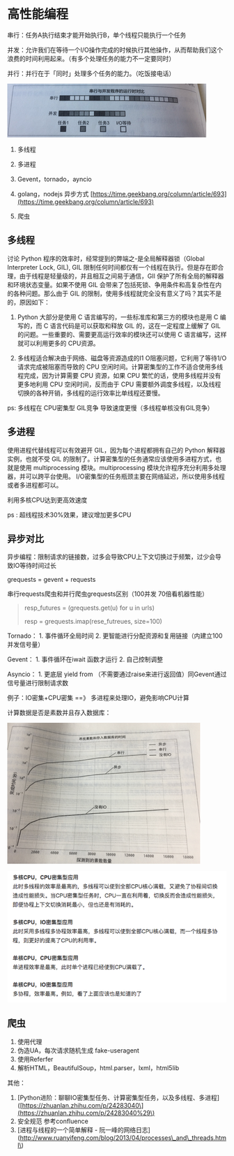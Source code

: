 # 高性能编程

串行：任务A执行结束才能开始执行B，单个线程只能执行一个任务

并发：允许我们在等待一个I/O操作完成的时候执行其他操作，从而帮助我们这个浪费的时间利用起来。（有多个处理任务的能力不一定要同时）

并行：并行在于「同时」处理多个任务的能力。（吃饭接电话）

![](/assets/串行和并行对比.png)

1. 多线程

2. 多进程

3. Gevent，tornado，ayncio

4. golang，nodejs 异步方式 [https://time.geekbang.org/column/article/693](https://time.geekbang.org/column/article/693)

5. 爬虫

## 多线程

讨论 Python 程序的效率时，经常提到的弊端之-是全局解释器锁（Global Interpreter Lock, GIL\), GIL 限制任何时间都仅有一个线程在执行。但是存在即合理，由于线程是轻量级的，并且相互之间易于通信，GIl 保护了所有全局的解释器和环境状态变量。如果不使用 GIL 会带来了包括死锁、争用条件和高复杂性在内的各种问题。那么由于 GIL 的限制，使用多线程就完全没有意义了吗？其实不是的，原因如下：

1. Python 大部分是使用 C 语言编写的，一些标准库和第三方的模块也是用 C 编写的，而 C 语言代码是可以获取和释放 GIL 的，这在一定程度上缓解了 GIL 的问题。一些重要的、需要更高运行效率的模块还可以使用 C 语言编写，这样就可以利用更多的 CPU资源。

1. 多线程适合解决由于网络、磁盘等资源造成的I1 O阻塞问题，它利用了等待1/O 请求完成被阻塞而导致的 CPU 空闲时间。计算密集型的工作不适合使用多线程完成，因为计算需要 CPU 资源，如果 CPU 繁忙的话，使用多线程并没有更多地利用 CPU 空闲时间，反而由于 CPU 需要额外调度多线程，以及线程切换的各种开销，多线程的运行效率比单线程还要慢。

ps: 多线程在 CPU密集型 GIL竞争 导致速度更慢（多线程单核没有GIL竞争）

## 多进程

使用进程代替线程可以有效避开 GIL，因为每个进程都拥有自己的 Python 解释器实例，也就不受 GIL 的限制了。计算密集型的任务通常应该使用多进程方式，也就是使用 multiprocessing 模块。multiprocessing 模块允许程序充分利用多处理器，并可以跨平台使用。 I/O密集型的任务瓶颈主要在网络延迟，所以使用多线程或者多进程都可以。

利用多核CPU达到更高效速度

ps : 超线程技术30%效果，建议增加更多CPU

## 异步对比

异步编程：限制请求的链接数，过多会导致CPU上下文切换过于频繁，过少会导致IO等待时间过长

grequests = gevent + requests

串行requests爬虫和并行爬虫grequests区别（100并发 70倍看机器性能）

> resp\_futures = \(grequests.get\(u\) for u in urls\)
>
> resp = grequests.imap\(rese\_futreues, size=100\)

Tornado： 1.  事件循环全局时间 2. 更智能进行分配资源和复用链接（内建立100并发信号量）

Gevent：   1. 事件循环在iwait 函数才运行 2. 自己控制调整

Asyncio： 1. 更底层 yield from （不需要通过raise来进行返回值）同Gevent通过信号量进行限制请求数

例子：IO密集+CPU密集 ==》 多进程来处理IO，避免影响CPU计算

计算数据是否是素数并且存入数据库：

![](/assets/io_nonio.png)



![](/assets/密集型.png)

## 爬虫

1. 使用代理
2. 伪造UA，每次请求随机生成 fake-useragent
3. 使用Referfer
4. 解析HTML，BeautifulSoup，html.parser，lxml，html5lib

其他：

1. \[Python进阶：聊聊IO密集型任务、计算密集型任务，以及多线程、多进程\]\([https://zhuanlan.zhihu.com/p/24283040\](https://zhuanlan.zhihu.com/p/24283040%29\)
2. 安全规范 参考confluence
3. \[进程与线程的一个简单解释 - 阮一峰的网络日志\]\(http://www.ruanyifeng.com/blog/2013/04/processes\_and\_threads.html\)



